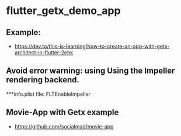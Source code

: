 # flutter_getx_demo_app

## Example:
- https://dev.to/this-is-learning/how-to-create-an-app-with-getx-architect-in-flutter-2ehk

## Avoid error warning: using Using the Impeller rendering backend.
***info.plist file:
<key>FLTEnableImpeller</key>
<false/>

## Movie-App with Getx example
- https://github.com/socialmad/movie-app


